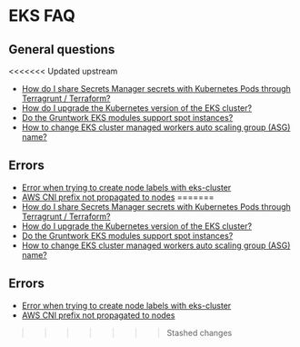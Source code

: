 # EKS FAQ

## General questions

<<<<<<< Updated upstream
- [How do I share Secrets Manager secrets with Kubernetes Pods through Terragrunt / Terraform?](https://github.com/tnn-gruntwork-io/knowledge-base/discussions/213)
- [How do I upgrade the Kubernetes version of the EKS cluster?](https://github.com/tnn-gruntwork-io/knowledge-base/discussions/143)
- [Do the Gruntwork EKS modules support spot instances?](https://github.com/tnn-gruntwork-io/knowledge-base/discussions/134)
- [How to change EKS cluster managed workers auto scaling group (ASG) name?](https://github.com/tnn-gruntwork-io/knowledge-base/discussions/131)

## Errors

- [Error when trying to create node labels with eks-cluster](https://github.com/tnn-gruntwork-io/knowledge-base/discussions/202)
- [AWS CNI prefix not propagated to nodes](https://github.com/tnn-gruntwork-io/knowledge-base/discussions/196)
=======
- [How do I share Secrets Manager secrets with Kubernetes Pods through Terragrunt / Terraform?](https://github.com/tnn-gruntwork-io/knowledge-base/discussions/213)
- [How do I upgrade the Kubernetes version of the EKS cluster?](https://github.com/tnn-gruntwork-io/knowledge-base/discussions/143)
- [Do the Gruntwork EKS modules support spot instances?](https://github.com/tnn-gruntwork-io/knowledge-base/discussions/134)
- [How to change EKS cluster managed workers auto scaling group (ASG) name?](https://github.com/tnn-gruntwork-io/knowledge-base/discussions/131)

## Errors

- [Error when trying to create node labels with eks-cluster](https://github.com/tnn-gruntwork-io/knowledge-base/discussions/202)
- [AWS CNI prefix not propagated to nodes](https://github.com/tnn-gruntwork-io/knowledge-base/discussions/196)
>>>>>>> Stashed changes

